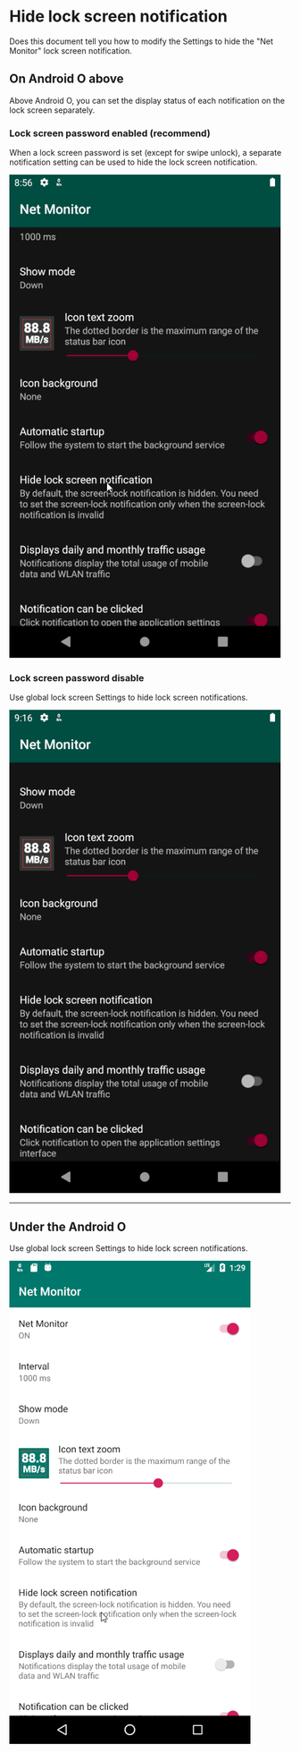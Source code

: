 # Hide lock screen notification

Does this document tell you how to modify the Settings to hide the "Net Monitor" lock screen notification.

## On Android O above

Above Android O, you can set the display status of each notification on the lock screen separately.

### Lock screen password enabled (recommend)

When a lock screen password is set (except for swipe unlock), a separate notification setting can be used to hide the lock screen notification.

![gif](./images/gif_is_secure.gif)

### Lock screen password disable

Use global lock screen Settings to hide lock screen notifications.

![gif](./images/gif_un_secure.gif)

---

## Under the Android O

Use global lock screen Settings to hide lock screen notifications.

![gif](./images/gif_under_o.gif)
